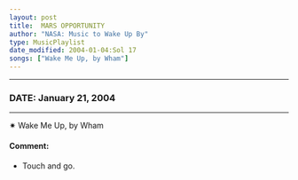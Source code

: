```yaml
---
layout: post
title:  MARS OPPORTUNITY
author: "NASA: Music to Wake Up By"
type: MusicPlaylist
date_modified: 2004-01-04:Sol 17
songs: ["Wake Me Up, by Wham"]
---
```


----
### DATE: January 21, 2004
----
✷ Wake Me Up, by Wham

#### Comment:
* Touch and go.



<br/>
<center>
	<a target="_blank"
	   href="https://twitter.com/intent/tweet?hashtags=Space,NASA,Playlist,NASAWakeupCalls,SpaceProgram&text={{ page.author}}, '{{ page.songs.first }}' {{ page.title }}, {{ page.date | date: '%B %d, %Y' }}. {{ site.url }}{{ page.url }} @nasawakeupcalls">
	   <i class="fab fa-twitter" alt="Tweet this page" style="font-size: 1.3em;"></i>
	</a>
	&nbsp; 	<i class="fas fa-user-astronaut" style="font-size: 1.5em;"></i> &nbsp;
    <a type="amzn" search="'Wake Me Up, by Wham'" category="popular music">
        <i class="fab fa-amazon" style="font-size: 1.3em;"></i>
    </a>
</center>

